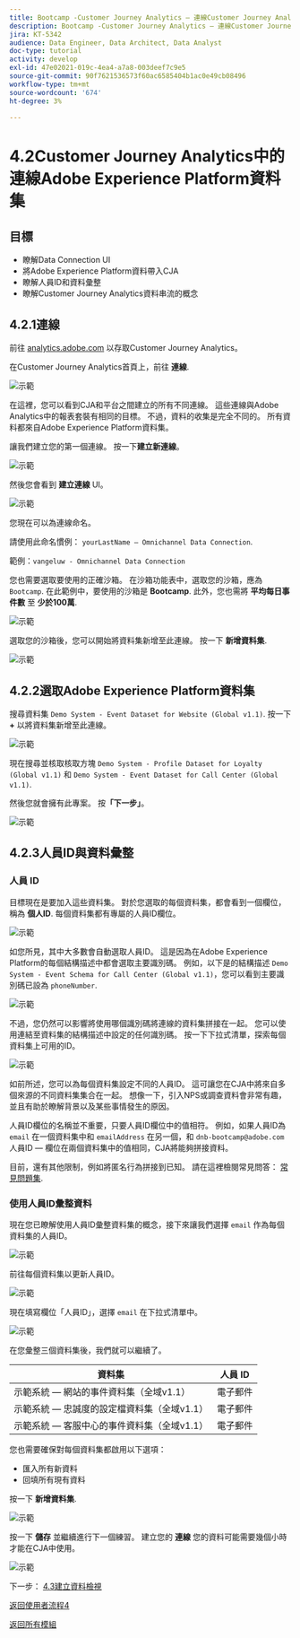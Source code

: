 ```yaml
---
title: Bootcamp -Customer Journey Analytics — 連線Customer Journey Analytics中的Adobe Experience Platform資料集
description: Bootcamp -Customer Journey Analytics — 連線Customer Journey Analytics中的Adobe Experience Platform資料集
jira: KT-5342
audience: Data Engineer, Data Architect, Data Analyst
doc-type: tutorial
activity: develop
exl-id: 47e02021-019c-4ea4-a7a8-003deef7c9e5
source-git-commit: 90f7621536573f60ac6585404b1ac0e49cb08496
workflow-type: tm+mt
source-wordcount: '674'
ht-degree: 3%

---
```


# 4.2Customer Journey Analytics中的連線Adobe Experience Platform資料集

## 目標

- 瞭解Data Connection UI
- 將Adobe Experience Platform資料帶入CJA
- 瞭解人員ID和資料彙整
- 瞭解Customer Journey Analytics資料串流的概念

## 4.2.1連線

前往 [analytics.adobe.com](https://analytics.adobe.com) 以存取Customer Journey Analytics。

在Customer Journey Analytics首頁上，前往 **連線**.

![示範](./images/cja2.png)

在這裡，您可以看到CJA和平台之間建立的所有不同連線。 這些連線與Adobe Analytics中的報表套裝有相同的目標。 不過，資料的收集是完全不同的。 所有資料都來自Adobe Experience Platform資料集。

讓我們建立您的第一個連線。 按一下&#x200B;**建立新連線**。

![示範](./images/cja4.png)

然後您會看到 **建立連線** UI。

![示範](./images/cja5.png)

您現在可以為連線命名。

請使用此命名慣例： `yourLastName – Omnichannel Data Connection`.

範例：`vangeluw - Omnichannel Data Connection`

您也需要選取要使用的正確沙箱。 在沙箱功能表中，選取您的沙箱，應為 `Bootcamp`. 在此範例中，要使用的沙箱是 **Bootcamp**. 此外，您也需將 **平均每日事件數** 至 **少於100萬**.

![示範](./images/cjasb.png)

選取您的沙箱後，您可以開始將資料集新增至此連線。 按一下 **新增資料集**.

![示範](./images/cjasb1.png)

## 4.2.2選取Adobe Experience Platform資料集

搜尋資料集 `Demo System - Event Dataset for Website (Global v1.1)`. 按一下 **+** 以將資料集新增至此連線。

![示範](./images/cja7.png)

現在搜尋並核取核取方塊 `Demo System - Profile Dataset for Loyalty (Global v1.1)` 和 `Demo System - Event Dataset for Call Center (Global v1.1)`.

然後您就會擁有此專案。 按&#x200B;**「下一步」**。

![示範](./images/cja9.png)

## 4.2.3人員ID與資料彙整

### 人員 ID

目標現在是要加入這些資料集。 對於您選取的每個資料集，都會看到一個欄位，稱為 **個人ID**. 每個資料集都有專屬的人員ID欄位。

![示範](./images/cja11.png)

如您所見，其中大多數會自動選取人員ID。 這是因為在Adobe Experience Platform的每個結構描述中都會選取主要識別碼。 例如，以下是的結構描述 `Demo System - Event Schema for Call Center (Global v1.1)`，您可以看到主要識別碼已設為 `phoneNumber`.

![示範](./images/cja13.png)

不過，您仍然可以影響將使用哪個識別碼將連線的資料集拼接在一起。 您可以使用連結至資料集的結構描述中設定的任何識別碼。 按一下下拉式清單，探索每個資料集上可用的ID。

![示範](./images/cja14.png)

如前所述，您可以為每個資料集設定不同的人員ID。 這可讓您在CJA中將來自多個來源的不同資料集集合在一起。 想像一下，引入NPS或調查資料會非常有趣，並且有助於瞭解背景以及某些事情發生的原因。

人員ID欄位的名稱並不重要，只要人員ID欄位中的值相符。 例如，如果人員ID為 `email` 在一個資料集中和 `emailAddress` 在另一個，和 `dnb-bootcamp@adobe.com` 人員ID — 欄位在兩個資料集中的值相同，CJA將能夠拼接資料。

目前，還有其他限制，例如將匿名行為拼接到已知。 請在這裡檢閱常見問答： [常見問題集](https://experienceleague.adobe.com/docs/analytics-platform/using/cja-overview/cja-faq.html?lang=zh-Hant).

### 使用人員ID彙整資料

現在您已瞭解使用人員ID彙整資料集的概念，接下來讓我們選擇 `email` 作為每個資料集的人員ID。

![示範](./images/cja15.png)

前往每個資料集以更新人員ID。

![示範](./images/cja12a.png)

現在填寫欄位「人員ID」，選擇 `email` 在下拉式清單中。

![示範](./images/cja17.png)

在您彙整三個資料集後，我們就可以繼續了。

| 資料集 | 人員 ID |
| ----------------- |-------------| 
| 示範系統 — 網站的事件資料集（全域v1.1） | 電子郵件 |
| 示範系統 — 忠誠度的設定檔資料集（全域v1.1） | 電子郵件 |
| 示範系統 — 客服中心的事件資料集（全域v1.1） | 電子郵件 |

您也需要確保對每個資料集都啟用以下選項：

- 匯入所有新資料
- 回填所有現有資料

按一下 **新增資料集**.

![示範](./images/cja16.png)

按一下 **儲存** 並繼續進行下一個練習。
建立您的 **連線** 您的資料可能需要幾個小時才能在CJA中使用。

![示範](./images/cja20.png)

下一步： [4.3建立資料檢視](./ex3.md)

[返回使用者流程4](./uc4.md)

[返回所有模組](./../../overview.md)
